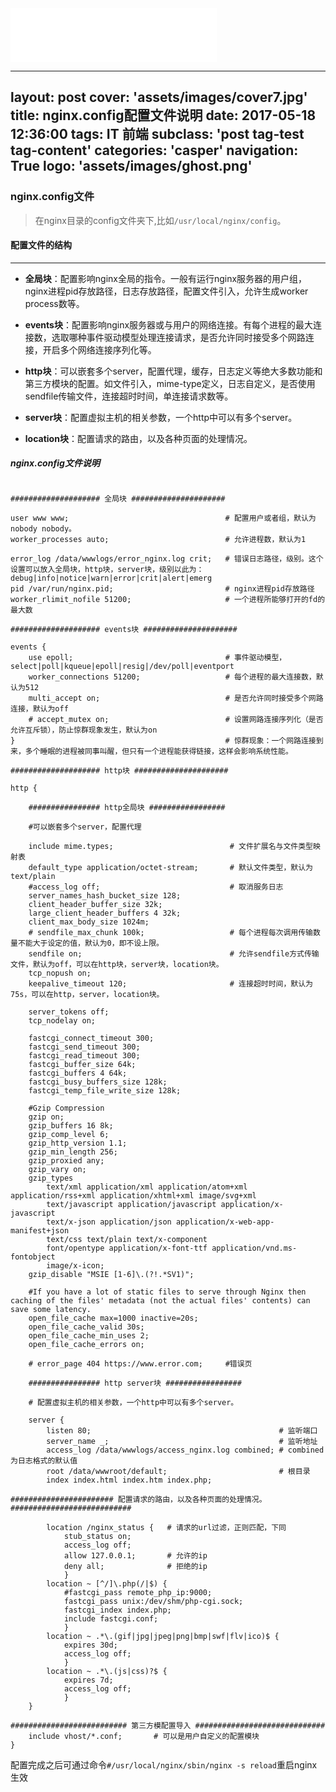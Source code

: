 <iframe frameborder="no" border="0" marginwidth="0" marginheight="0" width=330 height=86 src="//music.163.com/outchain/player?type=2&id=436514312&auto=0&height=66"></iframe>

---
layout: post
cover: 'assets/images/cover7.jpg'
title: nginx.config配置文件说明
date:   2017-05-18 12:36:00
tags: IT 前端
subclass: 'post tag-test tag-content'
categories: 'casper'
navigation: True
logo: 'assets/images/ghost.png'
---


### nginx.config文件

> 在nginx目录的config文件夹下,比如```/usr/local/nginx/config```。

#### 配置文件的结构
---

* __全局块__：配置影响nginx全局的指令。一般有运行nginx服务器的用户组，nginx进程pid存放路径，日志存放路径，配置文件引入，允许生成worker process数等。

* __events块__：配置影响nginx服务器或与用户的网络连接。有每个进程的最大连接数，选取哪种事件驱动模型处理连接请求，是否允许同时接受多个网路连接，开启多个网络连接序列化等。

* __http块__：可以嵌套多个server，配置代理，缓存，日志定义等绝大多数功能和第三方模块的配置。如文件引入，mime-type定义，日志自定义，是否使用sendfile传输文件，连接超时时间，单连接请求数等。

* __server块__：配置虚拟主机的相关参数，一个http中可以有多个server。

* __location块__：配置请求的路由，以及各种页面的处理情况。

##### nginx.config文件说明

```

#################### 全局块 #####################

user www www;                                   # 配置用户或者组，默认为nobody nobody。
worker_processes auto;                          # 允许进程数，默认为1

error_log /data/wwwlogs/error_nginx.log crit;   # 错误日志路径，级别。这个设置可以放入全局块，http块，server块，级别以此为：debug|info|notice|warn|error|crit|alert|emerg
pid /var/run/nginx.pid;                         # nginx进程pid存放路径
worker_rlimit_nofile 51200;                     # 一个进程所能够打开的fd的最大数

#################### events块 #####################

events {
    use epoll;                                  # 事件驱动模型，select|poll|kqueue|epoll|resig|/dev/poll|eventport
    worker_connections 51200;                   # 每个进程的最大连接数，默认为512
    multi_accept on;                            # 是否允许同时接受多个网路连接，默认为off
    # accept_mutex on;                          # 设置网路连接序列化（是否允许互斥锁），防止惊群现象发生，默认为on
}                                               # 惊群现象：一个网路连接到来，多个睡眠的进程被同事叫醒，但只有一个进程能获得链接，这样会影响系统性能。

#################### http块 #####################

http {

    ################ http全局块 #################

    #可以嵌套多个server，配置代理

    include mime.types;                          # 文件扩展名与文件类型映射表              
    default_type application/octet-stream;       # 默认文件类型，默认为text/plain
    #access_log off;                             # 取消服务日志           
    server_names_hash_bucket_size 128;
    client_header_buffer_size 32k;
    large_client_header_buffers 4 32k;
    client_max_body_size 1024m;
    # sendfile_max_chunk 100k;                   # 每个进程每次调用传输数量不能大于设定的值，默认为0，即不设上限。
    sendfile on;                                 # 允许sendfile方式传输文件，默认为off，可以在http块，server块，location块。
    tcp_nopush on;
    keepalive_timeout 120;                       # 连接超时时间，默认为75s，可以在http，server，location块。

    server_tokens off;
    tcp_nodelay on;

    fastcgi_connect_timeout 300;
    fastcgi_send_timeout 300;
    fastcgi_read_timeout 300;
    fastcgi_buffer_size 64k;
    fastcgi_buffers 4 64k;
    fastcgi_busy_buffers_size 128k;
    fastcgi_temp_file_write_size 128k;

    #Gzip Compression
    gzip on;
    gzip_buffers 16 8k;
    gzip_comp_level 6;
    gzip_http_version 1.1;
    gzip_min_length 256;
    gzip_proxied any;
    gzip_vary on;
    gzip_types
        text/xml application/xml application/atom+xml application/rss+xml application/xhtml+xml image/svg+xml
        text/javascript application/javascript application/x-javascript
        text/x-json application/json application/x-web-app-manifest+json
        text/css text/plain text/x-component
        font/opentype application/x-font-ttf application/vnd.ms-fontobject
        image/x-icon;
    gzip_disable "MSIE [1-6]\.(?!.*SV1)";

    #If you have a lot of static files to serve through Nginx then caching of the files' metadata (not the actual files' contents) can save some latency.
    open_file_cache max=1000 inactive=20s;
    open_file_cache_valid 30s;
    open_file_cache_min_uses 2;
    open_file_cache_errors on;

    # error_page 404 https://www.error.com;     #错误页

    ################ http server块 #################
   
    # 配置虚拟主机的相关参数，一个http中可以有多个server。

    server {
        listen 80;                                          # 监听端口
        server_name _;                                      # 监听地址     
        access_log /data/wwwlogs/access_nginx.log combined; # combined为日志格式的默认值
        root /data/wwwroot/default;                         # 根目录
        index index.html index.htm index.php;

####################### 配置请求的路由，以及各种页面的处理情况。###########################

        location /nginx_status {   # 请求的url过滤，正则匹配，下同
            stub_status on;
            access_log off;
            allow 127.0.0.1;       # 允许的ip  
            deny all;              # 拒绝的ip
            }
        location ~ [^/]\.php(/|$) {
            #fastcgi_pass remote_php_ip:9000;
            fastcgi_pass unix:/dev/shm/php-cgi.sock;
            fastcgi_index index.php;
            include fastcgi.conf;
            }
        location ~ .*\.(gif|jpg|jpeg|png|bmp|swf|flv|ico)$ {
            expires 30d;
            access_log off;
            }
        location ~ .*\.(js|css)?$ {
            expires 7d;
            access_log off;
            }
    }

########################## 第三方模配置导入 #############################
    include vhost/*.conf;       # 可以是用户自定义的配置模块
}

```

配置完成之后可通过命令``` #/usr/local/nginx/sbin/nginx -s reload ```重启nginx生效